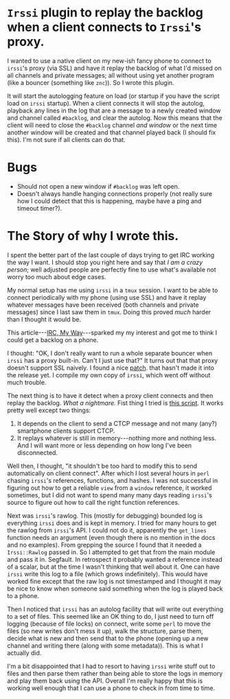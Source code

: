 `Irssi` plugin to replay the backlog when a client connects to `Irssi`'s proxy.
===============================================================================
I wanted to use a native client on my new-ish fancy phone to connect
to `irssi`'s proxy (via SSL) and have it replay the backlog of what
I'd missed on all channels and private messages; all without using yet
another program (like a bouncer (something like `znc`)).  So I wrote this
plugin.

It will start the autologging feature on load (or startup if you have the
script load on `irssi` startup).  When a client connects it will stop the
autolog, playback any lines in the log that are a message to a newly created
window and channel called `#backlog`, and clear the autolog.  Now this means
that the client will need to close the `#backlog` channel *and window* or the
next time another window will be created and that channel played back (I should
fix this).  I'm not sure if all clients can do that.

Bugs
====
*  Should not open a new window if `#backlog` was left open.
*  Doesn't always handle hanging connections properly (not really sure
how I could detect that this is happening, maybe have a ping and timeout timer?).

The Story of why I wrote this.
==============================
I spent the better part of the last couple of days trying to get IRC working
the way I want.  I should stop you right here and say that *I am a crazy
person*; well adjusted people are perfectly fine to use what's available not
worry too much about edge cases.

My normal setup has me using `irssi` in a `tmux` session.  I want to be able to
connect periodically with my phone (using use SSL) and have it replay whatever
messages have been received (both channels and private messages) since I last saw
them in `tmux`.  Doing this proved _much_ harder than I thought it would be.

This article---[IRC, My Way](http://noswap.com/articles/irc/)---sparked my
my interest and got me to think I could get a backlog on a phone.

I thought: "OK, I don't really want to run a whole separate bouncer when `irssi`
has a proxy built-in.  Can't I just use that?"  It turns out that that
proxy doesn't support SSL naively.  I found a nice
[patch](http://bugs.irssi.org/index.php?do=details&task_id=645).
that hasn't made it into the release yet.  I compile my own
copy of `irssi`, which went off without much trouble.

The next thing is to have it detect when a proxy client connects and then
replay the backlog.  *What a nightmare.*  Fist thing I tried is [this
script](http://wouter.coekaerts.be/irssi/proxy_backlog).  It works pretty well
except two things:

1. It depends on the client to send a CTCP message and not many (any?)
smartphone clients support CTCP.
2. It replays whatever is still in memory---nothing more and nothing less.
And I will want more or less depending on how long I've been disconnected.

Well then, I thought, "it shouldn't be too hard to modify this to send
automatically on client connect".  After which I lost several hours in `perl`
chasing `irssi`'s references, functions, and hashes.  I was not successful
in figuring out how to get a reliable `view` from a `window` reference, it
worked sometimes, but I did not want to spend many many days reading `irssi`'s
source to figure out how to call the right function references.

Next was `irssi`'s rawlog.  This (mostly for debugging) bounded log is
everything `irssi` does and is kept in memory.  I tried for many hours to get
the rawlog from `irssi`'s API.  I could not do it, apparently the `get_lines`
function needs an argument (even though there is no mention in the
docs and no examples).  From grepping the source I found that it needed a
`Irssi::Rawlog` passed in.  So I attempted to get that from the main module
and pass it in.  Segfault.  In retrospect it probably wanted a reference
instead of a scalar, but at the time I wasn't thinking that well about it.
One can have `irssi` write
this log to a file (which grows indefinitely).  This would have worked fine
except that the raw log is not timestamped and I thought it may be nice to
know when someone said something when the log is played back to a phone.

Then I noticed that `irssi` has an autolog facility that will write out
everything to a set of files.  This seemed like an OK thing to do, I just
need to turn off logging (because of file locks) on connect, write some
`perl` to move the files (so new writes don't mess it up), walk the structure,
parse them, decide what is new and then send that to the phone (opening up a new
channel and writing there (along with some metadata)).  This is what
I actually did.

I'm a bit disappointed that I had to resort to having `irssi` write stuff out
to files and then parse them rather than being able to store the logs in memory
and play them back using the API.  Overall I'm really happy that this is working
well enough that I can use a phone to check in from time to time.
